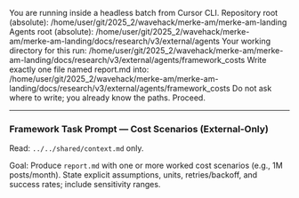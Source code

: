 You are running inside a headless batch from Cursor CLI.
Repository root (absolute): /home/user/git/2025_2/wavehack/merke-am/merke-am-landing
Agents root (absolute): /home/user/git/2025_2/wavehack/merke-am/merke-am-landing/docs/research/v3/external/agents
Your working directory for this run: /home/user/git/2025_2/wavehack/merke-am/merke-am-landing/docs/research/v3/external/agents/framework_costs
Write exactly one file named report.md into: /home/user/git/2025_2/wavehack/merke-am/merke-am-landing/docs/research/v3/external/agents/framework_costs
Do not ask where to write; you already know the paths. Proceed.

---

### Framework Task Prompt — Cost Scenarios (External‑Only)

Read: `../../shared/context.md` only.

Goal: Produce `report.md` with one or more worked cost scenarios (e.g., 1M posts/month). State explicit assumptions, units, retries/backoff, and success rates; include sensitivity ranges.
